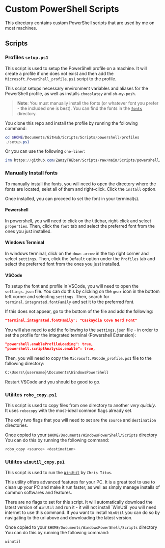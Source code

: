# Custom PowerShell Scripts

This directory contains custom PowerShell scripts that are used by me on most machines.

## Scripts

### Profiles `setup.ps1`

This script is used to setup the PowerShell profile on a machine. It will create a profile if one does not exist and then add the `Microsoft.PowerShell_profile.ps1` script to the profile.

This script setups necessary environment variables and aliases for the PowerShell profile, as well as installs `chocolatey` and  `oh-my-posh`.

> **Note**: You must manually install the fonts (or whatever font you prefer - the included one is best). You can find the fonts in the [`fonts`](/Scripts/powershell/profiles/fonts/) directory.

You clone this repo and install the profile by running the following command:

```powershell
cd $HOME/Documents/GitHub/Scripts/Scripts/powershell/profiles
./setup.ps1
```

Or you can use the following `one-liner`:

```powershell
irm https://github.com/ZanzyTHEbar/Scripts/raw/main/Scripts/powershell/profiles/setup.ps1 | iex
```

### Manually Install fonts

To manually install the fonts, you will need to open the directory where the fonts are located, selet all of them and right-click.
Click the `install` option.

Once installed, you can proceed to set the font in your terminal(s).

#### Powershell

In powershell, you will need to click on the titlebar, right-click and select `properties`. Then, click the `font` tab and select the preferred font from the ones you just installed.

#### Windows Terminal

In windows terminal, click on the `down arrow` in the top right corner and select `settings`. Then, click the `Default` option under the `Profiles` tab and select the preferred font from the ones you just installed.

#### VSCode

To setup the font and profile in VSCode, you will need to open the `settings.json` file. You can do this by clicking on the `gear` icon in the bottom left corner and selecting `settings`. Then, search for `terminal.integrated.fontFamily` and set it to the preferred font.

If this does not appear, go to the bottom of the file and add the following:

```json
"terminal.integrated.fontFamily": "Caskaydia Cove Nerd Font"
```

You will also need to add the following to the `settings.json` file - in order to set the profile for the integrated terminal (Powershell Extension):

```json
"powershell.enableProfileLoading": true,
"powershell.scriptAnalysis.enable": true,
```

Then, you will need to copy the `Microsoft.VSCode_profile.ps1` file to the following directory:

```bash
C:\Users\{username}\Documents\WindowsPowerShell
```

Restart VSCode and you should be good to go.

### Utilites `robo_copy.ps1`

This script is used to copy files from one directory to another _very quickly_. It uses `robocopy` with the most-ideal common flags already set.

The only two flags that you will need to set are the `source` and `destination` directories.

Once copied to your `$HOME/Documents/WindowsPowerShell/Scripts` directory You can do this by running the following command:

```powershell
robo_copy <source> <destination>
```

### Utilites `winutil_copy.ps1`

This script is used to run the [`WinUtil`](https://github.com/ChrisTitusTech/winutil/) by `Chris Titus`.

This utility offers advanced features for your PC. It is a great tool to use to clean up your PC and make it run faster, as well as simply manage installs of common softwares and features.

There are no flags to set for this script. It will automatically download the latest version of `WinUtil` and run it - it will not install ´WinUtil´ you will need internet to use this command. If you want to install `WinUtil` you can do so by navigating to the url above and downloading the latest version.

Once copied to your `$HOME/Documents/WindowsPowerShell/Scripts` directory You can do this by running the following command:

```powershell
winutil
```
